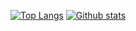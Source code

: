 
[![Top Langs](https://github-readme-stats.vercel.app/api/top-langs/?username=tboltondev&layout=compact&theme=tokyonight&hide_border=false&langs_count=6)](https://github.com/tboltondev)
[![Github stats](https://github-readme-stats.vercel.app/api?username=tboltondev&theme=tokyonight&hide_border=false&line_height=20&show_icons=true&hide_rank=true)](https://github.com/tboltondev)
